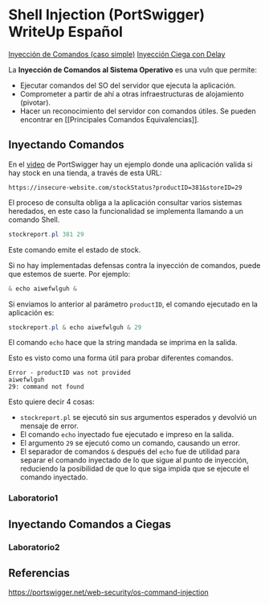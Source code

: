 # Shell Injection (PortSwigger) WriteUp Español

[Inyección de Comandos (caso simple)](#Laboratorio1)
[Inyección Ciega con Delay](#Laboratorio2)

La **Inyección de Comandos al Sistema Operativo** es una vuln que permite:

- Ejecutar comandos del SO del servidor que ejecuta la aplicación.
- Comprometer a partir de ahí a otras infraestructuras de alojamiento (pivotar).
- Hacer un reconocimiento del servidor con comandos útiles. Se pueden encontrar en [[Principales Comandos Equivalencias]].

## Inyectando Comandos

En el [video](https://youtu.be/8PDDjCW5XWw) de PortSwigger hay un ejemplo donde una aplicación valida si hay stock en una tienda, a través de esta URL:
```http
https://insecure-website.com/stockStatus?productID=381&storeID=29
```

El proceso de consulta obliga a la aplicación consultar varios sistemas heredados, en este caso la funcionalidad se implementa llamando a un comando Shell.
```java
stockreport.pl 381 29
```
Este comando emite el estado de stock.

Si no hay implementadas defensas contra la inyección de comandos, puede que estemos de suerte. Por ejemplo:
```java
& echo aiwefwlguh &
```

Si enviamos lo anterior al parámetro `productID`, el comando ejecutado en la aplicación es:
```java
stockreport.pl & echo aiwefwlguh & 29
```
El comando `echo` hace que la string mandada se imprima en la salida.

Esto es visto como una forma útil para probar diferentes comandos.
```http
Error - productID was not provided
aiwefwlguh
29: command not found
```

Esto quiere decir 4 cosas:
- `stockreport.pl` se ejecutó sin sus argumentos esperados y devolvió un mensaje de error.
- El comando `echo` inyectado fue ejecutado e impreso en la salida.
- El argumento `29` se ejecutó como un comando, causando un error.
- El separador de comandos `&` después del `echo` fue de utilidad para separar el comando inyectado de lo que sigue al punto de inyección, reduciendo la posibilidad de que lo que siga impida que se ejecute el comando inyectado.

### Laboratorio1

## Inyectando Comandos a Ciegas
### Laboratorio2

## Referencias
https://portswigger.net/web-security/os-command-injection